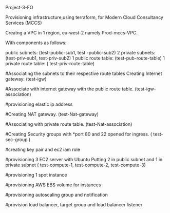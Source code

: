 
Project-3-FO

Provisioning infrastructure,using terraform, for Modern Cloud Consultancy Services (MCCS)

Creatng  a VPC in 1 region, eu-west-2 namely Prod-mccs-VPC.

With components as follows:

public subnets: (test-public-sub1, test -public-sub2)
2 private subnets: (test-priv-sub1, test-priv-sub2)
1 public route table: (test-pub-route-table)
1 private route table: ( test-priv-route-table)
 
 #Associating the subnets to their respective route tables
Creating Internet gateway: (test-igw)

#Associate with internet gateway with the public route table.
(test-igw-association)

#provisioning elastic ip address

#Creating NAT gateway.
(test-Nat-gateway)

#Associating with private route table.
(test-Nat-association)



#Creating Security groups with *port 80 and 22 opened for ingress.
( test-sec-group )

#creating key pair and ec2 iam role

#provisioning 3 EC2 server with Ubuntu
Putting 2 in public subnet and 1 in private subnet
( test-compute-1, test-compute-2, test-compute-3)


#provisioning 1 spot instance

#provisioning AWS  EBS volume for instances

#provisioning autoscaling group and notification

#provision load balancer, target group and load balancer listener


